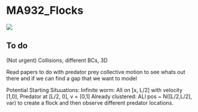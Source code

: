 # MA932_Flocks

![](gifs/homepage.gif)

## To do 

(Not urgent) Collisions, different BCs, 3D

Read papers to do with predator prey collective motion to see whats out there and if we can find a gap that we want to model

Potential Starting Situuations:
Infinite worm: All on [x, L/2] with velocity [1,0], Predator at [L/2, 0], v = [0,1]
Already clustered: ALl pos ~ N([L/2,L/2], var) to create a flock and then observe different predator locations.

